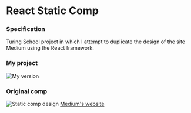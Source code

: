 # React Static Comp

### Specification
Turing School project in which I attempt to duplicate the design of the site Medium using the React framework.

### My project
![My version](https://nogully.github.io/ng-react-static-comp/)

### Original comp
![Static comp design](https://i.imgur.com/8eQr70q.png)
[Medium's website](https://medium.com/)